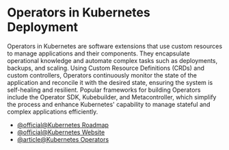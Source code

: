 # Operators in Kubernetes Deployment

Operators in Kubernetes are software extensions that use custom resources to manage applications and their components. They encapsulate operational knowledge and automate complex tasks such as deployments, backups, and scaling. Using Custom Resource Definitions (CRDs) and custom controllers, Operators continuously monitor the state of the application and reconcile it with the desired state, ensuring the system is self-healing and resilient. Popular frameworks for building Operators include the Operator SDK, Kubebuilder, and Metacontroller, which simplify the process and enhance Kubernetes' capability to manage stateful and complex applications efficiently.

- [@official@Kubernetes Roadmap](https://roadmap.sh/kubernetes)
- [@official@Kubernetes Website](https://kubernetes.io/)
- [@article@Kubernetes Operators](https://kubernetes.io/docs/concepts/extend-kubernetes/operator/)